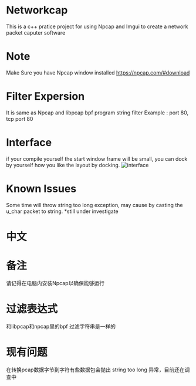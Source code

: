 # Networkcap
This is a c++ pratice project for using Npcap and Imgui to create a network packet caputer software

# Note
Make Sure you have Npcap window installed
https://npcap.com/#download

# Filter Expersion
It is same as Npcap and libpcap bpf program string filter
Example : port 80, tcp port 80


# Interface
if your compile yourself the start window frame will be small, you can dock by yourself how you like the layout by docking.
![interface](https://github.com/RuiTheSaltyFish/networkcap/assets/121046801/2cbb2da3-d90d-4484-acf8-c511eb08d9a0)


# Known Issues
Some time will throw string too long exception, may cause by casting the u_char packet to string.
*still under investigate

# 中文
# 备注
请记得在电脑内安装Npcap以确保能够运行

# 过滤表达式
和libpcap和npcap里的bpf 过滤字符串是一样的

# 现有问题
在转换pcap数据字节到字符有些数据包会抛出 string too long 异常，目前还在调查中
